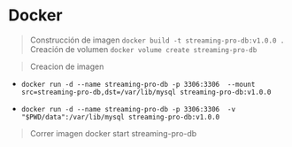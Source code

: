 # Docker 

> Construcción de imagen ```docker build -t streaming-pro-db:v1.0.0 .```
> Creación de volumen ```docker volume create streaming-pro-db```

> Creacion de imagen  
* ```docker run -d --name streaming-pro-db -p 3306:3306  --mount src=streaming-pro-db,dst=/var/lib/mysql streaming-pro-db:v1.0.0```

* ```docker run -d --name streaming-pro-db -p 3306:3306  -v "$PWD/data":/var/lib/mysql streaming-pro-db:v1.0.0``` 
> Correr imagen docker start streaming-pro-db